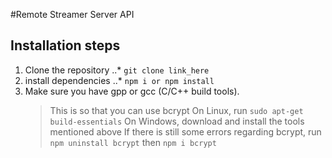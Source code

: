 #Remote Streamer Server API

## Installation steps

1. Clone the repository
   ..\* `git clone link_here`
2. install dependencies
   ..\* `npm i or npm install`
3. Make sure you have gpp or gcc (C/C++ build tools).
   > This is so that you can use bcrypt
   > On Linux, run `sudo apt-get build-essentials`
   > On Windows, download and install the tools mentioned above
   > If there is still some errors regarding bcrypt, run `npm uninstall bcrypt` then `npm i bcrypt`
